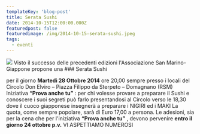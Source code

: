 ```yaml
---
templateKey: 'blog-post'
title: Serata Sushi
date: 2014-10-15T12:00:00.000Z
featuredpost: false
featuredimage: /img/2014-10-15-serata-sushi.jpeg
tags:
  - eventi
---
```



![](/img/2014-10-15-serata-sushi.jpeg)
Visto il successo delle precedenti edizioni l'Associazione San Marino-Giappone propone una ### Serata Sushi 

 per il giorno **Martedì 28 Ottobre 2014**  ore 20,00 sempre presso i locali del Circolo Don Elviro – Piazza Filippo da Sterpeto – Domagnano (RSM) Iniziativa **“Prova anche tu”** : per chi volesse provare a preparare il Sushi e conoscere i suoi segreti può farlo presentandosi al Circolo verso le 18,30 dove il cuoco giapponese insegnerà a preparare i NIGIRI ed i MAKI La quota, come sempre popolare, sarà di Euro 17,00 a persona. Le adesioni, sia per la cena che per l'iniziativa **“Prova anche tu”** , devono pervenire **entro il giorno 24 ottobre p.v.**  VI ASPETTIAMO NUMEROSI